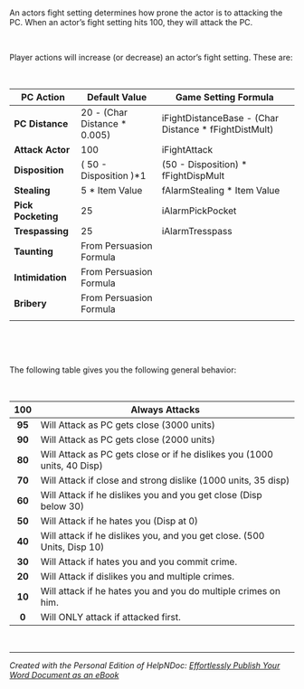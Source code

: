 # 

An actors fight setting determines how prone the actor is to attacking the PC. When an actor’s fight setting hits 100, they will attack the PC.

&nbsp;

Player actions will increase (or decrease) an actor’s fight setting. These are:

&nbsp;

| **PC Action** | **Default Value** | **Game Setting Formula**  |
| --- | --- | --- |
| **PC Distance** | &#50;0 - (Char Distance \* 0.005) | iFightDistanceBase - (Char Distance \* fFightDistMult) |
| **Attack Actor** | &#49;00 | iFightAttack |
| **Disposition** | ( 50 - Disposition )\*1 | (50 - Disposition) \* fFightDispMult |
| **Stealing** | &#53; \* Item Value | fAlarmStealing \* Item Value |
| **Pick Pocketing** | &#50;5 | iAlarmPickPocket |
| **Trespassing** | &#50;5 | iAlarmTresspass |
| **Taunting** | From Persuasion Formula |   |
| **Intimidation** | From Persuasion Formula |  |
| **Bribery** | From Persuasion Formula |   |
|  |  |  |


&nbsp;

&nbsp;

The following table gives you the following general behavior:

&nbsp;

| **&#49;00** | Always Attacks |
| :---: | --- |
| **&#57;5** | Will Attack as PC gets close (3000 units) |
| **&#57;0** | Will Attack as PC gets close (2000 units) |
| **&#56;0** | Will Attack as PC gets close or if he dislikes you (1000 units, 40 Disp) |
| **&#55;0** | Will Attack if close and strong dislike (1000 units, 35 disp) |
| **&#54;0** | Will Attack if he dislikes you and you get close (Disp below 30) |
| **&#53;0** | Will Attack if he hates you (Disp at 0) |
| **&#52;0** | Will attack if he dislikes you, and you get close. (500 Units, Disp 10) |
| **&#51;0** | Will Attack if hates you and you commit crime. |
| **&#50;0** | Will Attack if dislikes you and multiple crimes. |
| **&#49;0** | Will attack if he hates you and you do multiple crimes on him. |
| **&#48;** | Will ONLY attack if attacked first. |


&nbsp;


***
_Created with the Personal Edition of HelpNDoc: [Effortlessly Publish Your Word Document as an eBook](<https://www.helpndoc.com/step-by-step-guides/how-to-convert-a-word-docx-file-to-an-epub-or-kindle-ebook/>)_
